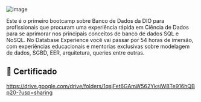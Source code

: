 ![image](https://user-images.githubusercontent.com/89542446/188333966-dd991c4d-feab-40e8-ba32-41adef95836f.png)

Este é o primeiro bootcamp sobre Banco de Dados da DIO para profissionais que procuram uma experiência rápida em Ciência de Dados para se aprimorar nos principais conceitos de banco de dados SQL e NoSQL. No Database Experience você vai passar por 54 horas de imersão, com experiências educacionais e mentorias exclusivas sobre modelagem de dados, SGBD, EER, arquitetura, queries entre outras.

## 🔗 Certificado
https://drive.google.com/drive/folders/1qsjFet6GAmW562YksiW8Te916hQBp20-?usp=sharing
